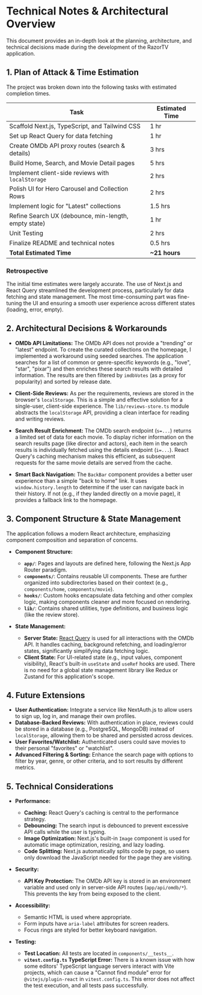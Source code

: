 # Technical Notes & Architectural Overview

This document provides an in-depth look at the planning, architecture, and technical decisions made during the development of the RazorTV application.

## 1. Plan of Attack & Time Estimation

The project was broken down into the following tasks with estimated completion times.

| Task                                                 | Estimated Time |
| ---------------------------------------------------- | -------------- |
| Scaffold Next.js, TypeScript, and Tailwind CSS       | 1 hr           |
| Set up React Query for data fetching                 | 1 hr           |
| Create OMDb API proxy routes (search & details)      | 3 hrs          |
| Build Home, Search, and Movie Detail pages           | 5 hrs          |
| Implement client-side reviews with `localStorage`    | 2 hrs          |
| Polish UI for Hero Carousel and Collection Rows      | 2 hrs          |
| Implement logic for "Latest" collections             | 1.5 hrs        |
| Refine Search UX (debounce, min-length, empty state) | 1 hr           |
| Unit Testing                                         | 2 hrs          |
| Finalize README and technical notes                  | 0.5 hrs        |
| **Total Estimated Time**                             | **~21 hours**  |

### Retrospective

The initial time estimates were largely accurate. The use of Next.js and React Query streamlined the development process, particularly for data fetching and state management. The most time-consuming part was fine-tuning the UI and ensuring a smooth user experience across different states (loading, error, empty).

## 2. Architectural Decisions & Workarounds

- **OMDb API Limitations:** The OMDb API does not provide a "trending" or "latest" endpoint. To create the curated collections on the homepage, I implemented a workaround using seeded searches. The application searches for a list of common or genre-specific keywords (e.g., "love", "star", "pixar") and then enriches these search results with detailed information. The results are then filtered by `imdbVotes` (as a proxy for popularity) and sorted by release date.

- **Client-Side Reviews:** As per the requirements, reviews are stored in the browser's `localStorage`. This is a simple and effective solution for a single-user, client-side experience. The `lib/reviews-store.ts` module abstracts the `localStorage` API, providing a clean interface for reading and writing reviews.

- **Search Result Enrichment:** The OMDb search endpoint (`s=...`) returns a limited set of data for each movie. To display richer information on the search results page (like director and actors), each item in the search results is individually fetched using the details endpoint (`i=...`). React Query's caching mechanism makes this efficient, as subsequent requests for the same movie details are served from the cache.

- **Smart Back Navigation:** The `BackBar` component provides a better user experience than a simple "back to home" link. It uses `window.history.length` to determine if the user can navigate back in their history. If not (e.g., if they landed directly on a movie page), it provides a fallback link to the homepage.

## 3. Component Structure & State Management

The application follows a modern React architecture, emphasizing component composition and separation of concerns.

- **Component Structure:**

  - **`app/`**: Pages and layouts are defined here, following the Next.js App Router paradigm.
  - **`components/`**: Contains reusable UI components. These are further organized into subdirectories based on their context (e.g., `components/home`, `components/movie`).
  - **`hooks/`**: Custom hooks encapsulate data fetching and other complex logic, making components cleaner and more focused on rendering.
  - **`lib/`**: Contains shared utilities, type definitions, and business logic (like the review store).

- **State Management:**
  - **Server State:** [React Query](https://tanstack.com/query/v5) is used for all interactions with the OMDb API. It handles caching, background refetching, and loading/error states, significantly simplifying data fetching logic.
  - **Client State:** For UI-related state (e.g., input values, component visibility), React's built-in `useState` and `useRef` hooks are used. There is no need for a global state management library like Redux or Zustand for this application's scope.

## 4. Future Extensions

- **User Authentication:** Integrate a service like NextAuth.js to allow users to sign up, log in, and manage their own profiles.
- **Database-Backed Reviews:** With authentication in place, reviews could be stored in a database (e.g., PostgreSQL, MongoDB) instead of `localStorage`, allowing them to be shared and persisted across devices.
- **User Favorites/Watchlist:** Authenticated users could save movies to their personal "favorites" or "watchlist".
- **Advanced Filtering & Sorting:** Enhance the search page with options to filter by year, genre, or other criteria, and to sort results by different metrics.

## 5. Technical Considerations

- **Performance:**

  - **Caching:** React Query's caching is central to the performance strategy.
  - **Debouncing:** The search input is debounced to prevent excessive API calls while the user is typing.
  - **Image Optimization:** Next.js's built-in `Image` component is used for automatic image optimization, resizing, and lazy loading.
  - **Code Splitting:** Next.js automatically splits code by page, so users only download the JavaScript needed for the page they are visiting.

- **Security:**

  - **API Key Protection:** The OMDb API key is stored in an environment variable and used only in server-side API routes (`app/api/omdb/*`). This prevents the key from being exposed to the client.

- **Accessibility:**

  - Semantic HTML is used where appropriate.
  - Form inputs have `aria-label` attributes for screen readers.
  - Focus rings are styled for better keyboard navigation.

- **Testing:**
  - **Test Location:** All tests are located in `components/__tests__`.
  - **`vitest.config.ts` TypeScript Error:** There is a known issue with how some editors' TypeScript language servers interact with Vite projects, which can cause a "Cannot find module" error for `@vitejs/plugin-react` in `vitest.config.ts`. This error does not affect the test execution, and all tests pass successfully.
